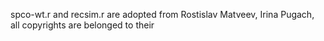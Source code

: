 spco-wt.r and recsim.r are adopted from Rostislav Matveev, Irina Pugach, all copyrights are belonged to their

